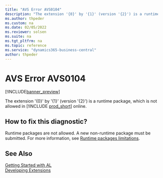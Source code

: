 ```yaml
---
title: "AVS Error AVS0104"
description: "The extension '{0}' by '{1}' (version '{2}') is a runtime package, which is not allowed in Business Central online."
ms.author: thpeder
ms.custom: na
ms.date: 02/05/2022
ms.reviewer: solsen
ms.suite: na
ms.tgt_pltfrm: na
ms.topic: reference
ms.service: "dynamics365-business-central"
author: thpeder
---
```


# AVS Error AVS0104

[!INCLUDE[banner_preview](../includes/banner_preview.md)]

The extension '{0}' by '{1}' (version '{2}') is a runtime package, which is not allowed in [!INCLUDE [prod_short](../includes/prod_short.md)] online.

## How to fix this diagnostic?

Runtime packages are not allowed. A new non-runtime package must be submitted. For more information, see [Runtime packages limitations](../devenv-creating-runtime-packages.md#limitations).

## See Also

[Getting Started with AL](../devenv-get-started.md)  
[Developing Extensions](../devenv-dev-overview.md)  
